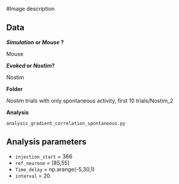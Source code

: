 #Image description

## Data
**_Simulation_ or _Mouse_ ?**

Mouse

**_Evoked_ or _Nostim_?**

Nostim

**Folder**

_Nostim_ trials with only spontaneous activity, first 10 trials/Nostim_2

**Analysis**

`analysis_gradient_correlation_spontaneous.py`

## Analysis parameters
- `injection_start` = 366
- `ref_neurone` = [85,55]
- `Time_delay` = np.arange(-5,30,1)
- `interval` = 20

